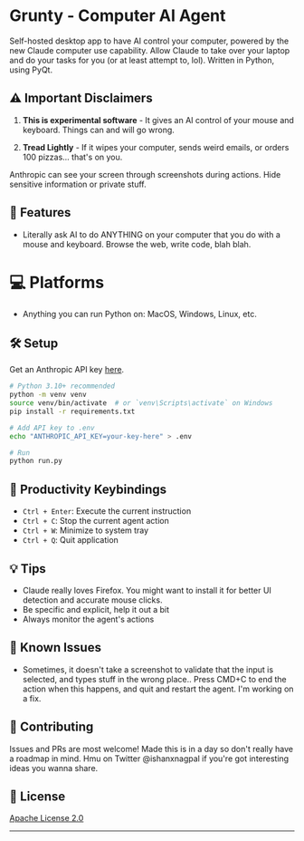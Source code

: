 # Grunty - Computer AI Agent

Self-hosted desktop app to have AI control your computer, powered by the new Claude computer use capability. Allow Claude to take over your laptop and do your tasks for you (or at least attempt to, lol). Written in Python, using PyQt.

## ⚠️ Important Disclaimers

1. **This is experimental software** - It gives an AI control of your mouse and keyboard. Things can and will go wrong.

2. **Tread Lightly** - If it wipes your computer, sends weird emails, or orders 100 pizzas... that's on you. 

Anthropic can see your screen through screenshots during actions. Hide sensitive information or private stuff.

## 🎯 Features
- Literally ask AI to do ANYTHING on your computer that you do with a mouse and keyboard. Browse the web, write code, blah blah.

# 💻 Platforms
- Anything you can run Python on: MacOS, Windows, Linux, etc.

## 🛠️ Setup

Get an Anthropic API key [here](https://console.anthropic.com/keys).

```bash
# Python 3.10+ recommended
python -m venv venv
source venv/bin/activate  # or `venv\Scripts\activate` on Windows
pip install -r requirements.txt

# Add API key to .env
echo "ANTHROPIC_API_KEY=your-key-here" > .env

# Run
python run.py
```

## 🔑 Productivity Keybindings
- `Ctrl + Enter`: Execute the current instruction
- `Ctrl + C`: Stop the current agent action
- `Ctrl + W`: Minimize to system tray
- `Ctrl + Q`: Quit application

## 💡 Tips
- Claude really loves Firefox. You might want to install it for better UI detection and accurate mouse clicks.
- Be specific and explicit, help it out a bit
- Always monitor the agent's actions

## 🐛 Known Issues

- Sometimes, it doesn't take a screenshot to validate that the input is selected, and types stuff in the wrong place.. Press CMD+C to end the action when this happens, and quit and restart the agent. I'm working on a fix.

## 🤝 Contributing

Issues and PRs are most welcome! Made this is in a day so don't really have a roadmap in mind. Hmu on Twitter @ishanxnagpal if you're got interesting ideas you wanna share. 

## 📄 License

[Apache License 2.0](LICENSE)

---